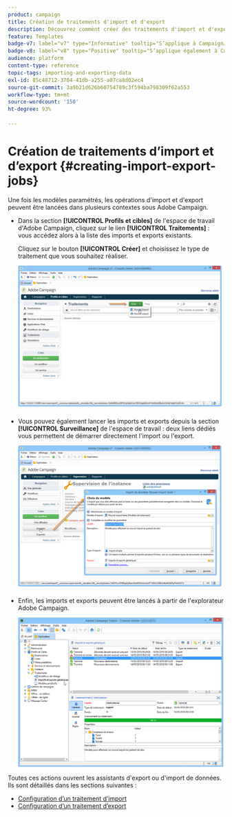 ```yaml
---
product: campaign
title: Création de traitements d'import et d'export
description: Découvrez comment créer des traitements d'import et d'export dans Campaign.
feature: Templates
badge-v7: label="v7" type="Informative" tooltip="S’applique à Campaign Classic v7"
badge-v8: label="v8" type="Positive" tooltip="S’applique également à Campaign v8"
audience: platform
content-type: reference
topic-tags: importing-and-exporting-data
exl-id: 85c48712-3704-41db-a255-a07ca8d02ec4
source-git-commit: 3a9b21d626b60754789c3f594ba798309f62a553
workflow-type: tm+mt
source-wordcount: '150'
ht-degree: 93%

---
```


# Création de traitements d’import et d’export {#creating-import-export-jobs}



Une fois les modèles paramétrés, les opérations d&#39;import et d&#39;export peuvent être lancées dans plusieurs contextes sous Adobe Campaign.

* Dans la section **[!UICONTROL Profils et cibles]** de l&#39;espace de travail d&#39;Adobe Campaign, cliquez sur le lien **[!UICONTROL Traitements]** : vous accédez alors à la liste des imports et exports existants.

  Cliquez sur le bouton **[!UICONTROL Créer]** et choisissez le type de traitement que vous souhaitez réaliser.

  ![](assets/s_ncs_user_import_from_home.png)

* Vous pouvez également lancer les imports et exports depuis la section **[!UICONTROL Surveillance]** de l&#39;espace de travail : deux liens dédiés vous permettent de démarrer directement l&#39;import ou l&#39;export.

  ![](assets/s_ncs_user_import_from_production.png)

* Enfin, les imports et exports peuvent être lancés à partir de l&#39;explorateur Adobe Campaign.

  ![](assets/s_ncs_user_export_wizard_launch_from_menu.png)


Toutes ces actions ouvrent les assistants d&#39;export ou d&#39;import de données. Ils sont détaillés dans les sections suivantes :

* [Configuration d’un traitement d’import](../../platform/using/executing-import-jobs.md)
* [Configuration d’un traitement d’export](../../platform/using/executing-export-jobs.md)
